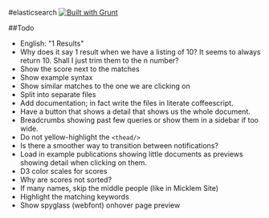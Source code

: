 #elasticsearch [![Built with Grunt](https://cdn.gruntjs.com/builtwith.png)](http://gruntjs.com/)

##Todo

* English: "1 Results"
* Why does it say 1 result when we have a listing of 10? It seems to always return 10. Shall I just trim them to the n number?
* Show the score next to the matches
* Show example syntax
* Show similar matches to the one we are clicking on
* Split into separate files
* Add documentation; in fact write the files in literate coffeescript.
* Have a button that shows a detail that shows us the whole document.
* Breadcrumbs showing past few queries or show them in a sidebar if too wide.
* Do not yellow-highlight the `<thead/>`
* Is there a smoother way to transition between notifications?
* Load in example publications showing little documents as previews showing detail when clicking on them.
* D3 color scales for scores
* Why are scores not sorted?
* If many names, skip the middle people (like in Micklem Site)
* Highlight the matching keywords
* Show spyglass (webfont) onhover page preview